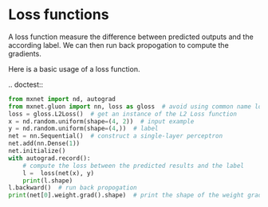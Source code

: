 # Loss functions

A loss function measure the difference between predicted outputs and the
according label. We can then run back propogation to compute the gradients.

Here is a basic usage of a loss function.

.. doctest::

```python
from mxnet import nd, autograd
from mxnet.gluon import nn, loss as gloss  # avoid using common name loss
loss = gloss.L2Loss()  # get an instance of the L2 Loss function
x = nd.random.uniform(shape=(4, 2))  # input example
y = nd.random.uniform(shape=(4,))  # label
net = nn.Sequential()  # construct a single-layer perceptron
net.add(nn.Dense(1))
net.initialize()
with autograd.record():
    # compute the loss between the predicted results and the label
    l =  loss(net(x), y)
    print(l.shape)
l.backward()  # run back propogation
print(net[0].weight.grad().shape)  # print the shape of the weight gradient
```
